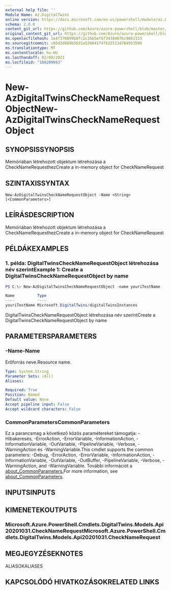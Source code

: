 ```yaml
---
external help file: ''
Module Name: Az.DigitalTwins
online version: https://docs.microsoft.com/en-us/powershell/module/az.DigitalTwins/new-AzDigitalTwinsCheckNameRequestObject
schema: 2.0.0
content_git_url: https://github.com/Azure/azure-powershell/blob/master/src/DigitalTwins/help/New-AzDigitalTwinsCheckNameRequestObject.md
original_content_git_url: https://github.com/Azure/azure-powershell/blob/master/src/DigitalTwins/help/New-AzDigitalTwinsCheckNameRequestObject.md
ms.openlocfilehash: 1e4f376099b0fc2c2bb5ef673438497bc9661153
ms.sourcegitcommit: c05d3d669b5631e526841f47b22513d78495350b
ms.translationtype: MT
ms.contentlocale: hu-HU
ms.lasthandoff: 02/09/2021
ms.locfileid: "100209663"
---
```

# <span data-ttu-id="b8273-101">New-AzDigitalTwinsCheckNameRequestObject</span><span class="sxs-lookup"><span data-stu-id="b8273-101">New-AzDigitalTwinsCheckNameRequestObject</span></span>

## <span data-ttu-id="b8273-102">SYNOPSIS</span><span class="sxs-lookup"><span data-stu-id="b8273-102">SYNOPSIS</span></span>
<span data-ttu-id="b8273-103">Memóriában létrehozott objektum létrehozása a CheckNameRequesthez</span><span class="sxs-lookup"><span data-stu-id="b8273-103">Create a in-memory object for CheckNameRequest</span></span>

## <span data-ttu-id="b8273-104">SZINTAXIS</span><span class="sxs-lookup"><span data-stu-id="b8273-104">SYNTAX</span></span>

```
New-AzDigitalTwinsCheckNameRequestObject -Name <String> [<CommonParameters>]
```

## <span data-ttu-id="b8273-105">LEÍRÁS</span><span class="sxs-lookup"><span data-stu-id="b8273-105">DESCRIPTION</span></span>
<span data-ttu-id="b8273-106">Memóriában létrehozott objektum létrehozása a CheckNameRequesthez</span><span class="sxs-lookup"><span data-stu-id="b8273-106">Create a in-memory object for CheckNameRequest</span></span>

## <span data-ttu-id="b8273-107">PÉLDÁK</span><span class="sxs-lookup"><span data-stu-id="b8273-107">EXAMPLES</span></span>

### <span data-ttu-id="b8273-108">1. példa: DigitalTwinsCheckNameRequestObject létrehozása név szerint</span><span class="sxs-lookup"><span data-stu-id="b8273-108">Example 1: Create a DigitalTwinsCheckNameRequestObject by name</span></span>
```powershell
PS C:\> New-AzDigitalTwinsCheckNameRequestObject -name youriTestName

Name          Type
----          ----
youriTestName Microsoft.DigitalTwins/digitalTwinsInstances
```

<span data-ttu-id="b8273-109">DigitalTwinsCheckNameRequestObject létrehozása név szerint</span><span class="sxs-lookup"><span data-stu-id="b8273-109">Create a DigitalTwinsCheckNameRequestObject by name</span></span>

## <span data-ttu-id="b8273-110">PARAMETERS</span><span class="sxs-lookup"><span data-stu-id="b8273-110">PARAMETERS</span></span>

### <span data-ttu-id="b8273-111">-Name</span><span class="sxs-lookup"><span data-stu-id="b8273-111">-Name</span></span>
<span data-ttu-id="b8273-112">Erőforrás neve.</span><span class="sxs-lookup"><span data-stu-id="b8273-112">Resource name.</span></span>

```yaml
Type: System.String
Parameter Sets: (All)
Aliases:

Required: True
Position: Named
Default value: None
Accept pipeline input: False
Accept wildcard characters: False
```

### <span data-ttu-id="b8273-113">CommonParameters</span><span class="sxs-lookup"><span data-stu-id="b8273-113">CommonParameters</span></span>
<span data-ttu-id="b8273-114">Ez a parancsmag a következő közös paramétereket támogatja: -Hibakeresés, -ErrorAction, -ErrorVariable, -InformationAction, -InformationVariable, -OutVariable, -PipelineVariable, -Verbose, -WarningAction és -WarningVariable.</span><span class="sxs-lookup"><span data-stu-id="b8273-114">This cmdlet supports the common parameters: -Debug, -ErrorAction, -ErrorVariable, -InformationAction, -InformationVariable, -OutVariable, -OutBuffer, -PipelineVariable, -Verbose, -WarningAction, and -WarningVariable.</span></span> <span data-ttu-id="b8273-115">További információt a [about_CommonParameters.](http://go.microsoft.com/fwlink/?LinkID=113216)</span><span class="sxs-lookup"><span data-stu-id="b8273-115">For more information, see [about_CommonParameters](http://go.microsoft.com/fwlink/?LinkID=113216).</span></span>

## <span data-ttu-id="b8273-116">INPUTS</span><span class="sxs-lookup"><span data-stu-id="b8273-116">INPUTS</span></span>

## <span data-ttu-id="b8273-117">KIMENETEK</span><span class="sxs-lookup"><span data-stu-id="b8273-117">OUTPUTS</span></span>

### <span data-ttu-id="b8273-118">Microsoft.Azure.PowerShell.Cmdlets.DigitalTwins.Models.Api20201031.CheckNameRequest</span><span class="sxs-lookup"><span data-stu-id="b8273-118">Microsoft.Azure.PowerShell.Cmdlets.DigitalTwins.Models.Api20201031.CheckNameRequest</span></span>

## <span data-ttu-id="b8273-119">MEGJEGYZÉSEK</span><span class="sxs-lookup"><span data-stu-id="b8273-119">NOTES</span></span>

<span data-ttu-id="b8273-120">ALIASOK</span><span class="sxs-lookup"><span data-stu-id="b8273-120">ALIASES</span></span>

## <span data-ttu-id="b8273-121">KAPCSOLÓDÓ HIVATKOZÁSOK</span><span class="sxs-lookup"><span data-stu-id="b8273-121">RELATED LINKS</span></span>

